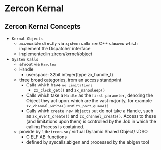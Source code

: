 # Zercon Kernal
## Zercon Kernal Concepts
- `Kernal Objects`
  - accessible directly via system calls are C++ classes which implement the Dispatcher interface
  -  implemented in zircon/kernel/object
- `System Calls`
  - almost via `Handles`
  - Handle
    - userspace: 32bit integer(type zx_handle_t)
  - three broad categories, from an access standpoint
    - Calls which have `no limitations`
      - `zx_clock_get()` and `zx_nanosleep()`
    - Calls which take a `Handle` as the `first parameter`, denoting the Object they act upon, which are the vast majority, for example `zx_channel_write()` and `zx_port_queue()`.
    - Calls which `create new Objects` but do not take a Handle, such as `zx_event_create()` and `zx_channel_create()`. Access to these (and limitations upon them) is controlled by the Job in which the calling Process is contained.
  - provide by `libzircon.so` / virtual Dynamic Shared Object/ vDSO
    - C ELF ABI functions
    - defined by syscalls.abigen and processed by the abigen tool 
